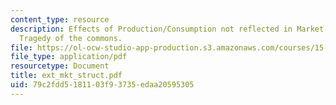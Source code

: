 ```yaml
---
content_type: resource
description: Effects of Production/Consumption not reflected in Market Transactions,
  Tragedy of the commons.
file: https://ol-ocw-studio-app-production.s3.amazonaws.com/courses/15-010-economic-analysis-for-business-decisions-fall-2004/79c2fdd5181103f93735edaa20595305_ext_mkt_struct.pdf
file_type: application/pdf
resourcetype: Document
title: ext_mkt_struct.pdf
uid: 79c2fdd5-1811-03f9-3735-edaa20595305
---
```

